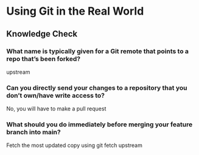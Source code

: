 # Using Git in the Real World

## Knowledge Check

### What name is typically given for a Git remote that points to a repo that’s been forked?

upstream

### Can you directly send your changes to a repository that you don’t own/have write access to?

No, you will have to make a pull request

### What should you do immediately before merging your feature branch into main?

Fetch the most updated copy using git fetch upstream
